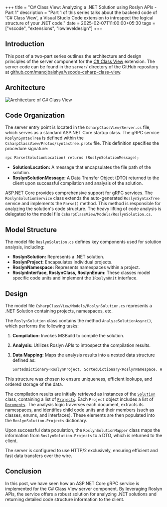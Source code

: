 +++
title = "C# Class View: Analyzing a .NET Solution using Roslyn APIs - Part 1"
description = "Part 1 of this series talks about the backend code of 'C# Class View', a Visual Studio Code extension to introspect the logical structure of your .NET code."
date = 2025-02-07T11:00:00+05:30
tags = ["vscode", "extensions", "lowleveldesign"]
+++

## Introduction

This post of a two-part series outlines the architecture and design principles of the server component for the [C# Class View](https://marketplace.visualstudio.com/items?itemName=manojbaishya.csharp-class-view) extension. The server code can be found in the `server/` directory of the GitHub repository at [github.com/manojbaishya/vscode-csharp-class-view](https://github.com/manojbaishya/vscode-csharp-class-view/tree/main/server).

## Architecture

![Architecture of C# Class View](/roslyn-solution-analyzer/CsharpClassView.webp)

## Code Organization

The server entry point is located in the `CsharpClassView/Server.cs` file, which serves as a standard ASP.NET Core startup class. The gRPC service `RoslynSyntaxTree` is defined within the `CsharpClassView/Protos/syntaxtree.proto` file. This definition specifies the procedure signature:

```protobuf
rpc Parse(SolutionLocation) returns (RoslynSolutionMessage);
```

- **SolutionLocation:** A message that encapsulates the file path of the solution.
- **RoslynSolutionMessage:** A Data Transfer Object (DTO) returned to the client upon successful compilation and analysis of the solution.

ASP.NET Core provides comprehensive support for gRPC services. The `RoslynSolutionService` class extends the auto-generated `RoslynSyntaxTree` service and implements the `Parse()` method. This method is responsible for analyzing the solution's code structure. The heavy lifting of code analysis is delegated to the model file `CsharpClassView/Models/RoslynSolution.cs`.

## Model Structure

The model file `RoslynSolution.cs` defines key components used for solution analysis, including:

- **RoslynSolution:** Represents a .NET solution.
- **RoslynProject:** Encapsulates individual projects.
- **RoslynNamespace:** Represents namespaces within a project.
- **RoslynInterface, RoslynClass, RoslynEnum:** These classes model specific code units and implement the `IRoslynUnit` interface.

## Design

The model file `CsharpClassView/Models/RoslynSolution.cs` represents a .NET Solution containing projects, namespaces, etc. 

The `RoslynSolution` class contains the method `AnalyzeSolutionAsync()`, which performs the following tasks:

1. **Compilation:** Invokes MSBuild to compile the solution.
2. **Analysis:** Utilizes Roslyn APIs to introspect the compilation results.
3. **Data Mapping:** Maps the analysis results into a nested data structure defined as:

   ```csharp
   SortedDictionary<RoslynProject, SortedDictionary<RoslynNamespace, HashSet<IRoslynUnit>>>
   ```

This structure was chosen to ensure uniqueness, efficient lookups, and ordered storage of the data.

The compilation results are initially retrieved as instances of the [`Solution`](https://learn.microsoft.com/en-us/dotnet/api/microsoft.codeanalysis.solution?view=roslyn-dotnet-4.9.0) class, containing a list of [`Projects`](https://learn.microsoft.com/en-us/dotnet/api/microsoft.codeanalysis.project?view=roslyn-dotnet-4.9.0). Each `Project` object includes a list of [`Documents`](https://learn.microsoft.com/en-us/dotnet/api/microsoft.codeanalysis.document?view=roslyn-dotnet-4.9.0). The analysis logic traverses each document, extracts its namespaces, and identifies child code units and their members (such as classes, enums, and interfaces). These elements are then populated into the `RoslynSolution.Projects` dictionary.

Upon successful data population, the `RoslynSolutionMapper` class maps the information from `RoslynSolution.Projects` to a DTO, which is returned to the client.

The server is configured to use HTTP/2 exclusively, ensuring efficient and fast data transfers over the wire.

## Conclusion

In this post, we have seen how an ASP.NET Core gRPC service is implemented for the C# Class View server component. By leveraging Roslyn APIs, the service offers a robust solution for analyzing .NET solutions and returning detailed code structure information to the client.
